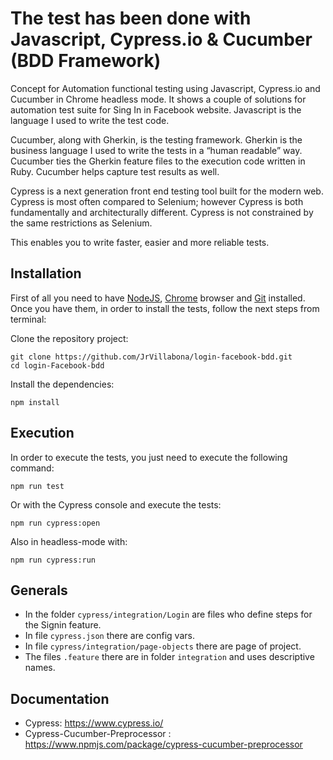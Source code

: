# The test has been done with Javascript, Cypress.io & Cucumber (BDD Framework)

Concept for Automation functional testing using Javascript, Cypress.io and Cucumber in Chrome headless mode. It shows a couple of solutions for automation test suite for Sing In in Facebook website. Javascript is the language I used to write the test code.

Cucumber, along with Gherkin, is the testing framework. Gherkin is the business language I used to write the tests in a “human readable” way. Cucumber ties the Gherkin feature files to the execution code written in Ruby. Cucumber helps capture test results as well.

Cypress is a next generation front end testing tool built for the modern web. Cypress is most often compared to Selenium; however Cypress is both fundamentally and architecturally different. Cypress is not constrained by the same restrictions as Selenium.

This enables you to write faster, easier and more reliable tests.

## Installation

First of all you need to have [NodeJS](https://nodejs.org/es/), [Chrome](https://www.google.es/chrome/index.html) browser and [Git](https://git-scm.com/download) installed. Once you have them, in order to install the tests, follow the next steps from terminal:

Clone the repository project:

```
git clone https://github.com/JrVillabona/login-facebook-bdd.git
cd login-Facebook-bdd
```

Install the dependencies:

```
npm install
```

## Execution

In order to execute the tests, you just need to execute the following command:

```
npm run test
```

Or with the Cypress console and execute the tests:

```
npm run cypress:open
```

Also in headless-mode with:

```
npm run cypress:run
```

## Generals

- In the folder `cypress/integration/Login` are files who define steps for the Signin feature.
- In file `cypress.json` there are config vars.
- In file `cypress/integration/page-objects` there are page of project.
- The files `.feature` there are in folder `integration` and uses descriptive names.

## Documentation

- Cypress: https://www.cypress.io/
- Cypress-Cucumber-Preprocessor : https://www.npmjs.com/package/cypress-cucumber-preprocessor
